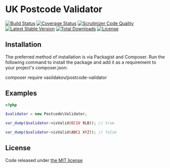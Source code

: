 # UK Postcode Validator

[![Build Status](https://travis-ci.org/vasildakov/postcode-validator.svg?branch=master)](https://travis-ci.org/vasildakov/postcode-validator)
[![Coverage Status](https://coveralls.io/repos/github/vasildakov/postcode-validator/badge.svg?branch=master)](https://coveralls.io/github/vasildakov/postcode-validator?branch=master)
[![Scrutinizer Code Quality](https://scrutinizer-ci.com/g/vasildakov/postcode-validator/badges/quality-score.png?b=master)](https://scrutinizer-ci.com/g/vasildakov/postcode-validator/?branch=master)
[![Latest Stable Version](https://poser.pugx.org/vasildakov/postcode-validator/v/stable)](https://packagist.org/packages/vasildakov/postcode-validator)
[![Total Downloads](https://poser.pugx.org/vasildakov/postcode-validator/downloads)](https://packagist.org/packages/vasildakov/postcode-validator)
[![License](https://poser.pugx.org/vasildakov/postcode-validator/license)](https://packagist.org/packages/vasildakov/postcode-validator)


## Installation

The preferred method of installation is via Packagist and Composer. Run the following command to install the package and add it as a requirement to your project's composer.json:

composer require vasildakov/postcode-validator

## Examples

```php
<?php

$validator = new Postcode\Validator;

var_dump($validator->isValid(EC1V 9LB)); // true

var_dump($validator->isValid(ABC1 XYZ)); // false

```

## License

Code released under [the MIT license](https://github.com/vasildakov/postcode-validator/blob/master/LICENSE)